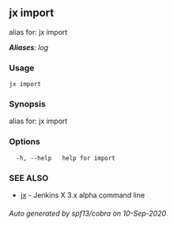 ## jx import

alias for: jx import

***Aliases**: log*

### Usage

```
jx import
```

### Synopsis

alias for: jx import

### Options

```
  -h, --help   help for import
```

### SEE ALSO

* [jx](jx.md)	 - Jenkins X 3.x alpha command line

###### Auto generated by spf13/cobra on 10-Sep-2020
